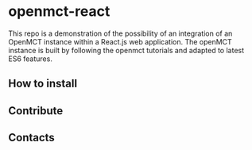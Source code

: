 # openmct-react

This repo is a demonstration of the possibility of an integration of an OpenMCT instance within a React.js web application. The openMCT instance is built by following the openmct tutorials and adapted to latest ES6 features.

## How to install

## Contribute

## Contacts

